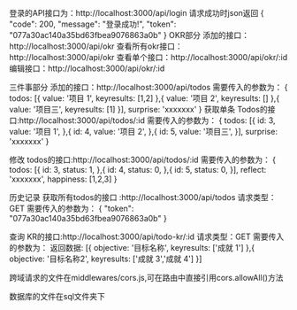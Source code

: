 登录的API接口为：http://localhost:3000/api/login
请求成功时json返回
{
    "code": 200,
    "message": "登录成功!",
    "token": "077a30ac140a35bd63fbea9076863a0b"
}
OKR部分
 添加的接口：http://localhost:3000/api/okr
查看所有okr接口：http://localhost:3000/api/okr
查看单个接口：http://localhost:3000/api/okr/:id
编辑接口：http://localhost:3000/api/okr/:id


三件事部分
添加的接口：http://localhost:3000/api/todos
需要传入的参数为：
{
  todos: [{
    value: '项目 1',
    keyresults: [1,2]
  },{
    value: '项目 2',
    keyresults: []
  },{
    value: '项目三',
    keyresults: [1]
  }],
  surprise: 'xxxxxxx'
}
获取单条 Todos的接口:http://localhost:3000/api/todos/:id
需要传入的参数为：
{
  todos: [{
    id: 3,
    value: '项目 1',
  },{
    id: 4,
    value: '项目 2',
  },{
    id: 5,
    value: '项目三',
  }],
  surprise: 'xxxxxxx'
}

修改 todos的接口:http://localhost:3000/api/todos/:id
需要传入的参数为：
{
  todos: [{
    id: 3,
    status: 1,
  },{
    id: 4,
    status: 0,
  },{
    id: 5,
    status: 0,
  }],
  reflect: 'xxxxxxx',
  happiness: [1,2,3]
}

历史记录 获取所有todos的接口 :http://localhost:3000/api/todos
请求类型：GET
需要传入的参数为：
{
  "token": "077a30ac140a35bd63fbea9076863a0b"
}

查询 KR的接口:http://localhost:3000/api/todo-kr/:id
请求类型：GET
需要传入的参数为：
返回数据:
[{
  objective: '目标名称',
  keyresults: ['成就 1']
},{
  objective: '目标名称2',
  keyresults: ['成就 3','成就 4']
}]

跨域请求的文件在middlewares/cors.js,可在路由中直接引用cors.allowAll()方法

数据库的文件在sql文件夹下